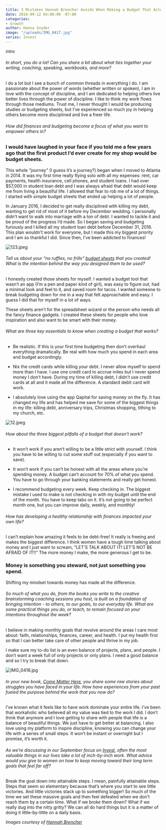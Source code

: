 ```yaml
---
title: 3 Mistakes Hannah Brencher Avoids When Making a Budget That Actually Works
date: 2018-09-12 04:00:00 -07:00
categories:
- Growth
author: Hanna Snyder
image: "/uploads/IMG_0417.jpg"
series: Invest
---
```


_intro_

###### In short, you do a lot! Can you share a bit about what ties together your writing, coaching, speaking, workbooks, and more?

I do a lot but I see a bunch of common threads in everything I do. I am passionate about the power of words (whether written or spoken), I am in love with the concept of discipline, and I am dedicated to helping others live better lives through the power of discipline. I like to think my work flows through those mediums. Trust me, I never thought I would be producing studies or budgeting sheets, but I’ve experienced so much joy in helping others become more disciplined and live a freer life. 

###### How did finances and budgeting become a focus of what you want to empower others in?

### I would have laughed in your face if you told me a few years ago that the first product I’d ever create for my shop would be budget sheets. 

This whole “journey” (I guess it’s a journey?) began when I moved to Atlanta in 2014. It was my first time really flying solo with all my expenses: rent, car payments, health insurance, cell phones, and student loans. I had over $57,000 in student loan debt and I was always afraid that debt would keep me from living a beautiful life. I allowed that fear to rob me of a lot of things. I started with simple budget sheets that ended up helping a lot of people. 

In January 2016, I decided to get really disciplined with killing my debt, wanting to get rid of most of it before my December wedding. I personally didn’t want to walk into marriage with a ton of debt. I wanted to tackle it and be proud of the progress I’d made. So I began saving and budgeting furiously and I killed all my student loan debt before December 31, 2016. This plan wouldn’t work for everyone, but I made this my biggest priority and I am so thankful I did. Since then, I’ve been addicted to finances! 

![123.jpeg](/uploads/123.jpeg)

###### Tell us about your “no ruffles, no frills” [budget sheets](https://www.hannahbrenchercreative.com/new-products/budget-sheets) that you created! What is the intention behind the way you designed them to be used?

I honestly created those sheets for myself. I wanted a budget tool that wasn’t an app (I’m a pen and paper kind of girl), was easy to figure out, had a minimal look and feel to it, and saved room for tacos. I wanted someone to break budgeting down for me in a way that felt approachable and easy. I guess I did that for myself in a lot of ways. 

These sheets aren’t for the spreadsheet wizard or the person who needs all the fancy finance gadgets. I created these sheets for people who love inspiration and also want to be smart with their money.

###### What are three key essentials to know when creating a budget that works?

- Be realistic. If this is your first time budgeting then don’t overhaul everything dramatically. Be real with how much you spend in each area and budget accordingly.

- Nix the credit cards while killing your debt. I never allow myself to spend more than I have. I use one credit card to accrue miles but I never spend money I don’t have. During my time of killing debt, I didn’t use credit cards at all and it made all the difference. A standard debit card will work.

- I absolutely love using the app Qapital for saving money on the fly. It has changed my life and has helped me save for some of the biggest things in my life: killing debt, anniversary trips, Christmas shopping, tithing to my church, etc.

![12.jpeg](/uploads/12.jpeg)

###### How about the three biggest pitfalls of a budget that doesn’t work?

- It won’t work if you aren’t willing to be a little strict with yourself. I think you have to be willing to cut some stuff out (especially if you want to save). 

- It won’t work if you can’t be honest with all the areas where you’re spending money. A budget can’t account for 70% of what you spend. You have to go through your banking statements and really get honest. 

- I recommend budgeting every week. Keep checking in. The biggest mistake I used to make is not checking in with my budget until the end of the month. You have to keep tabs on it. It’s not going to be perfect month one, but you can improve daily, weekly, and monthly!

###### How has developing a healthy relationship with finances impacted your own life?

I can’t explain how amazing it feels to be debt-free! It really is freeing and makes the biggest difference. I think women have a tough time talking about money and I just want to scream, “LET’S TALK ABOUT IT! LET’S NOT BE AFRAID OF IT!!” The more money I make, the more generous I get to be. 

### Money is something you steward, not just something you spend. 

Shifting my mindset towards money has made all the difference.

###### So much of what you do, from the books you write to the creative brainstorming coaching sessions you host, is built on a foundation of bringing intention - to others, to our goals, to our everyday life. What are some practical things you do, or teach, to remain focused on your intentions throughout the week?

I believe in making monthly goals that revolve around the areas I care most about: faith, relationships, finances, career, and health.
I put my health first so that I can better take care of other people and thrive in my job. 

I make sure my to-do list is an even balance of projects, plans, and people. I don’t want a week full of only projects or only plans. I need a good balance and so I try to break that down.

![IMG_0416.jpg](/uploads/IMG_0416.jpg)

###### In your new book, _[Come Matter Here](https://www.hannahbrenchercreative.com/the-books/)_, you share some raw stories about struggles you have faced in your life. How have experiences from your past fueled the purpose behind the work that you now do?

I’ve known what it feels like to have work dominate your entire life. I’ve been that workaholic who believed all my value was tied to the work I did. I don’t think that anymore and I love getting to share with people that life is a balance of beautiful things. We just have to get better at balancing. I also love using my platform to inspire discipline, knowing you can change your life with a series of small steps. It won’t be instant or overnight but I promise, it’s worth it.

###### As we’re discussing in our September focus on [Invest](https://yellowco.co/blog/2018/09/03/invest-crucial-for-more-than-finances/), often the most valuable things in our lives take a lot of inch-by-inch work. What advice would you give to women on how to keep moving toward their long term goals that feel far off?

Break the goal down into attainable steps. I mean, painfully attainable steps. Steps that seem so elementary because that’s where you start to see little victories. And little victories stack up to something bigger! So much of the time we set these massive goals and then feel defeated when we don’t reach them by a certain time. What if we broke them down? What if we really dug into the nitty gritty? We can all do hard things but it is a matter of doing it little-by-little on a daily basis.

_Images courtesy of [Hannah Brencher](https://www.hannahbrenchercreative.com/)_